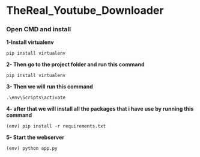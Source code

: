 # TheReal_Youtube_Downloader


### Open CMD and install

**1-Install virtualenv**

	pip install virtualenv

**2- Then go to the project folder and run this command** 

	pip install virtualenv


**3- Then we will run this command** 

	.\env\Scripts\activate
	
	
**4- after that we will install all the packages that i have use by running this command** 

	(env) pip install -r requirements.txt

**5- Start the webserver**

	(env) python app.py
